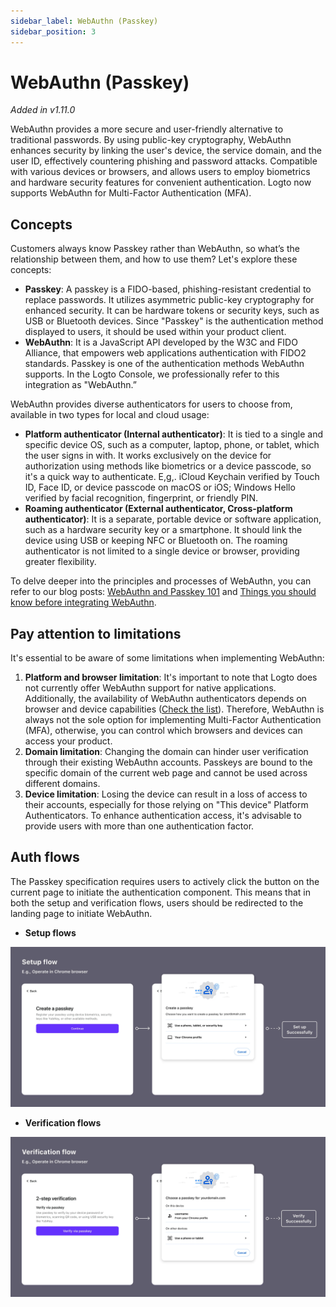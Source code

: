 ```yaml
---
sidebar_label: WebAuthn (Passkey)
sidebar_position: 3
---
```


# WebAuthn (Passkey)

_Added in v1.11.0_

WebAuthn provides a more secure and user-friendly alternative to traditional passwords. By using public-key cryptography, WebAuthn enhances security by linking the user's device, the service domain, and the user ID, effectively countering phishing and password attacks. Compatible with various devices or browsers, and allows users to employ biometrics and hardware security features for convenient authentication. Logto now supports WebAuthn for Multi-Factor Authentication (MFA).

## Concepts

Customers always know Passkey rather than WebAuthn, so what’s the relationship between them, and how to use them? Let's explore these concepts:

- **Passkey**: A passkey is a FIDO-based, phishing-resistant credential to replace passwords. It utilizes asymmetric public-key cryptography for enhanced security. It can be hardware tokens or security keys, such as USB or Bluetooth devices. Since "Passkey" is the authentication method displayed to users, it should be used within your product client.
- **WebAuthn**: It is a JavaScript API developed by the W3C and FIDO Alliance, that empowers web applications authentication with FIDO2 standards. Passkey is one of the authentication methods WebAuthn supports. In the Logto Console, we professionally refer to this integration as "WebAuthn.”

WebAuthn provides diverse authenticators for users to choose from, available in two types for local and cloud usage:

- **Platform authenticator (Internal authenticator)**: It is tied to a single and specific device OS, such as a computer, laptop, phone, or tablet, which the user signs in with. It works exclusively on the device for authorization using methods like biometrics or a device passcode, so it's a quick way to authenticate. E,g,. iCloud Keychain verified by Touch ID, Face ID, or device passcode on macOS or iOS; Windows Hello verified by facial recognition, fingerprint, or friendly PIN.
- **Roaming authenticator (External authenticator, Cross-platform authenticator)**: It is a separate, portable device or software application, such as a hardware security key or a smartphone. It should link the device using USB or keeping NFC or Bluetooth on. The roaming authenticator is not limited to a single device or browser, providing greater flexibility.

To delve deeper into the principles and processes of WebAuthn, you can refer to our blog posts: [WebAuthn and Passkey 101](https://blog.logto.io/web-authn-and-passkey-101/) and [Things you should know before integrating WebAuthn](https://blog.logto.io/webauthn-base-knowledge/).

## Pay attention to limitations

It's essential to be aware of some limitations when implementing WebAuthn:

1. **Platform and browser limitation**: It's important to note that Logto does not currently offer WebAuthn support for native applications. Additionally, the availability of WebAuthn authenticators depends on browser and device capabilities ([Check the list](https://caniuse.com/?search=webauthn)). Therefore, WebAuthn is always not the sole option for implementing Multi-Factor Authentication (MFA), otherwise, you can control which browsers and devices can access your product.
2. **Domain limitation**: Changing the domain can hinder user verification through their existing WebAuthn accounts. Passkeys are bound to the specific domain of the current web page and cannot be used across different domains.
3. **Device limitation**: Losing the device can result in a loss of access to their accounts, especially for those relying on "This device" Platform Authenticators. To enhance authentication access, it's advisable to provide users with more than one authentication factor.

## Auth flows

The Passkey specification requires users to actively click the button on the current page to initiate the authentication component. This means that in both the setup and verification flows, users should be redirected to the landing page to initiate WebAuthn.

- **Setup flows**

![WebAuthn setup flow](./assets/webauthn-setup-flow.webp)

- **Verification flows**

![WebAuthn verification flow](./assets/webauthn-verification-flow.webp)
